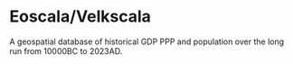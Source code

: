 # Eoscala/Velkscala
 A geospatial database of historical GDP PPP and population over the long run from 10000BC to 2023AD.
